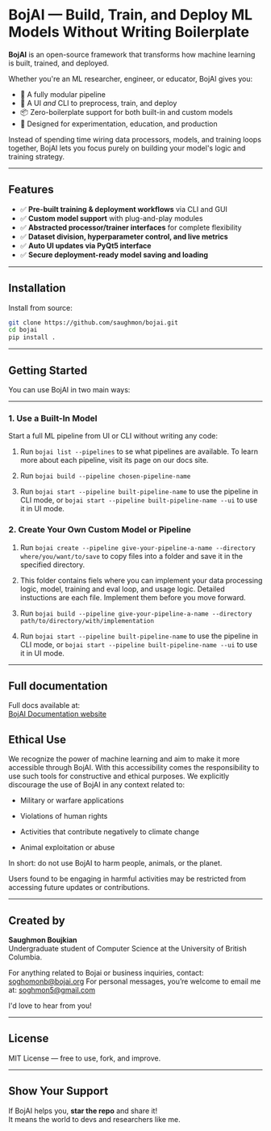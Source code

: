 # BojAI — Build, Train, and Deploy ML Models Without Writing Boilerplate

**BojAI** is an open-source framework that transforms how machine learning is built, trained, and deployed.

Whether you're an ML researcher, engineer, or educator, BojAI gives you:
- 🔁 A fully modular pipeline
- 🧱 A UI *and* CLI to preprocess, train, and deploy
- 📦 Zero-boilerplate support for both built-in and custom models
- 🧠 Designed for experimentation, education, and production

Instead of spending time wiring data processors, models, and training loops together, BojAI lets you focus purely on building your model's logic and training strategy.

---

## Features

- ✅ **Pre-built training & deployment workflows** via CLI and GUI
- ✅ **Custom model support** with plug-and-play modules
- ✅ **Abstracted processor/trainer interfaces** for complete flexibility
- ✅ **Dataset division, hyperparameter control, and live metrics**
- ✅ **Auto UI updates via PyQt5 interface**
- ✅ **Secure deployment-ready model saving and loading**

---

## Installation

Install from source:

```bash
git clone https://github.com/saughmon/bojai.git
cd bojai
pip install .
```

---

##  Getting Started

You can use BojAI in two main ways:

---

### 1. **Use a Built-In Model**

Start a full ML pipeline from UI or CLI without writing any code:

1. Run `bojai list --pipelines` to se what pipelines are available. To learn more about each pipeline, visit its page on our docs site. 

2. Run `bojai build --pipeline chosen-pipeline-name` 

3. Run `bojai start --pipeline built-pipeline-name` to use the pipeline in CLI mode, or `bojai start --pipeline built-pipeline-name --ui` to use it in UI mode. 

### 2. **Create Your Own Custom Model or Pipeline**

1. Run `bojai create --pipeline give-your-pipeline-a-name --directory where/you/want/to/save` to copy files into a folder and save it in the specified directory. 

2. This folder contains fiels where you can implement your data processing logic, model, training and eval loop, and usage logic. Detailed instuctions are each file. Implement them before you move forward. 

2. Run `bojai build --pipeline give-your-pipeline-a-name --directory path/to/directory/with/implementation`  

3. Run `bojai start --pipeline built-pipeline-name` to use the pipeline in CLI mode, or `bojai start --pipeline built-pipeline-name --ui` to use it in UI mode. 


---

## Full documentation

Full docs available at:  
  [BojAI Documentation website](https://bojai-documentation.web.app/)

## Ethical Use

We recognize the power of machine learning and aim to make it more accessible through BojAI. With this accessibility comes the responsibility to use such tools for constructive and ethical purposes. We explicitly discourage the use of BojAI in any context related to:

- Military or warfare applications

- Violations of human rights

- Activities that contribute negatively to climate change

- Animal exploitation or abuse

In short: do not use BojAI to harm people, animals, or the planet.

Users found to be engaging in harmful activities may be restricted from accessing future updates or contributions.


---

## Created by

**Saughmon Boujkian**  
Undergraduate student of Computer Science at the University of British Columbia.  

For anything related to Bojai or business inquiries, contact: soghomonb@bojai.org
For personal messages, you’re welcome to email me at: soghmon5@gmail.com

I'd love to hear from you!

---

## License

MIT License — free to use, fork, and improve.

---

## Show Your Support

If BojAI helps you, **star the repo** and share it!  
It means the world to devs and researchers like me.
